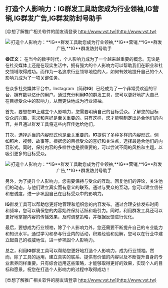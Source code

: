 ## **打造个人影响力：**IG**群发工具助您成为行业领袖,**IG**营销,**IG**群发广告,**IG**群发防封号助手**

[😍想了解推广相关软件的朋友请登录 http://www.vst.tw](http://www.vst.tw)

 <center><img src="https://vst.tw/MP4/tuiguang/png/1.png" alt="打造个人影响力：**IG**群发工具助您成为行业领袖,**IG**营销,**IG**群发广告,**IG**群发防封号助手"></center>

**😄正文：**
在当今的数字时代，个人影响力成为了一个越来越重要的概念。无论是在社交媒体上还是在现实生活中，拥有强大的个人影响力可以帮助我们在职业和社交领域取得成功。而作为一名追求行业领导地位的人，如何有效地提升自己的个人影响力成为了一项关键任务。

在众多社交媒体平台中，Instagram（简称**IG**）已经成为了一个非常受欢迎的平台，拥有数以亿计的用户。通过充分利用**IG**的群发工具，您可以更好地扩大自己在目标受众中的影响力，从而更快地成为行业领袖。

首先，要想在**IG**上建立个人影响力，您需要明确自己的目标受众。了解您的目标受众的兴趣、需求和喜好是至关重要的。只有这样，您才能够制定出适合他们的内容，并且通过群发工具将这些内容传达给他们。

其次，选择适当的内容形式也是至关重要的。**IG**提供了多种多样的内容形式，例如照片、视频、故事等。根据您的目标受众的喜好和关注点，选择最适合他们的内容形式。同时，保持内容的多样性也是很重要的，可以尝试不同的风格和主题，以吸引更多的目标受众。

 <center><img src="https://vst.tw/MP4/tuiguang/png/1.png" alt="打造个人影响力：**IG**群发工具助您成为行业领袖,**IG**营销,**IG**群发广告,**IG**群发防封号助手"></center>

另外，为了提升个人影响力，您需要保持与受众的互动。回复他们的评论，关注他们的动态，与他们建立真实而有意义的联系。通过与受众的互动，您可以建立信任和忠诚度，进一步巩固自己在目标受众中的影响力。

**IG**群发工具可以帮助您更好地管理和组织您的内容发布。通过合理安排发布时间和频率，您可以确保您的内容始终保持活跃和吸引力。同时，利用群发工具还可以更好地掌握内容的传播效果，及时调整策略，并根据反馈进行优化。

最后，要想成为行业领袖，除了个人影响力外，您还需要不断提升自己的专业能力和知识水平。通过学习和参与行业内的活动，积累经验和见解，您可以在行业中建立起自己的权威地位，进一步巩固个人影响力。

总之，利用**IG**群发工具可以帮助您更好地打造个人影响力，成为行业领袖。然而，除了工具的运用，建立真实的联系、提供有价值的内容以及不断提升自身的专业素养同样重要。只有综合运用这些策略，才能够取得更好的效果，实现个人的目标和愿景。祝您在打造个人影响力的过程中取得成功！

[😍想了解推广相关软件的朋友请登录 http://www.vst.tw](http://www.vst.tw)



